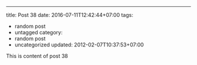 ---
title: Post 38
date: 2016-07-11T12:42:44+07:00
tags:
  - random post
  - untagged
category:
  - random post
  - uncategorized
updated: 2012-02-07T10:37:53+07:00

This is content of post 38